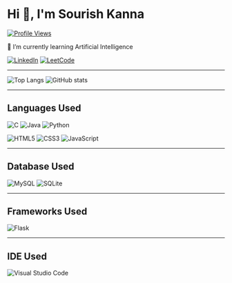 # Hi 👋, I'm Sourish Kanna

[![Profile Views](https://komarev.com/ghpvc/?username=Sourish-Kanna&style=for-the-badge)](https://github.com/Sourish-Kanna)

<!-- 🔭 I’m currently working on ... -->

🌱 I’m currently learning Artificial Intelligence

<!-- 👯 I’m looking to collaborate on ... -->

<!-- 🤔 I’m looking for help with ... -->

<!-- 💬 Ask me about ... -->

<!-- 📫 How to reach me: ... -->

<!-- 😄 Pronouns: ... -->

<!-- ⚡ Fun fact: ... -->

[![LinkedIn](https://img.shields.io/badge/linkedin-%230077B5.svg?style=for-the-badge&logo=linkedin&logoColor=white)](https://www.linkedin.com/in/sourish-kanna-97330a2a2/)
[![LeetCode](https://img.shields.io/badge/LeetCode-000000?style=for-the-badge&logo=LeetCode&logoColor=#d16c06)](https://leetcode.com/sourishkanna001/)

---
![Top Langs](https://github-readme-stats.vercel.app/api/top-langs?username=Sourish-Kanna&locale=en&layout=compact&theme=transparent)
![GitHub stats](https://github-readme-stats.vercel.app/api?username=Sourish-Kanna&locale=en&theme=transparent)

---

## Languages Used

![C](https://img.shields.io/badge/c-%2300599C.svg?style=for-the-badge&logo=c&logoColor=white)
![Java](https://img.shields.io/badge/java-%23ED8B00.svg?style=for-the-badge&logo=openjdk&logoColor=white)
![Python](https://img.shields.io/badge/python-3670A0?style=for-the-badge&logo=python&logoColor=ffdd54)

![HTML5](https://img.shields.io/badge/html5-%23E34F26.svg?style=for-the-badge&logo=html5&logoColor=white)
![CSS3](https://img.shields.io/badge/css3-%231572B6.svg?style=for-the-badge&logo=css3&logoColor=white)
![JavaScript](https://img.shields.io/badge/javascript-%23323330.svg?style=for-the-badge&logo=javascript&logoColor=%23F7DF1E)

---

## Database Used

![MySQL](https://img.shields.io/badge/mysql-4479A1.svg?style=for-the-badge&logo=mysql&logoColor=white)
![SQLite](https://img.shields.io/badge/sqlite-%2307405e.svg?style=for-the-badge&logo=sqlite&logoColor=white)

---

## Frameworks Used

![Flask](https://img.shields.io/badge/flask-%23000.svg?style=for-the-badge&logo=flask&logoColor=white)

---

## IDE Used

![Visual Studio Code](https://img.shields.io/badge/Visual_Studio_Code-0078d7.svg?style=for-the-badge&logo=visual-studio-code&logoColor=white)
